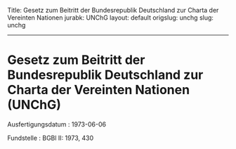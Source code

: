 Title: Gesetz zum Beitritt der Bundesrepublik Deutschland zur Charta der Vereinten
  Nationen
jurabk: UNChG
layout: default
origslug: unchg
slug: unchg

---

# Gesetz zum Beitritt der Bundesrepublik Deutschland zur Charta der Vereinten Nationen (UNChG)

Ausfertigungsdatum
:   1973-06-06

Fundstelle
:   BGBl II: 1973, 430

